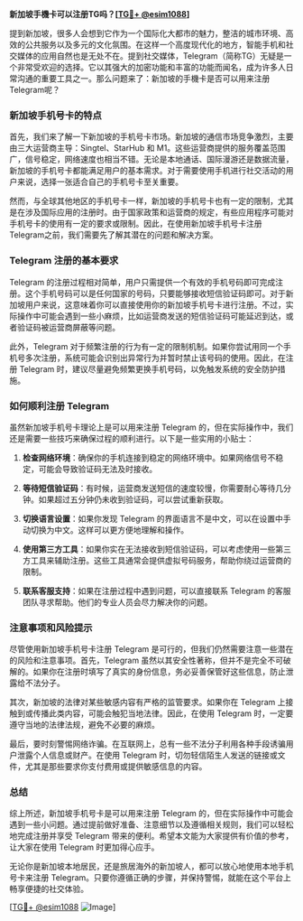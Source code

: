 **新加坡手機卡可以注册TG吗？[[TG💪+ @esim1088](https://t.me/s/esim1088)]**

提到新加坡，很多人会想到它作为一个国际化大都市的魅力，整洁的城市环境、高效的公共服务以及多元的文化氛围。在这样一个高度现代化的地方，智能手机和社交媒体的应用自然也是无处不在。提到社交媒体，Telegram（简称TG）无疑是一个非常受欢迎的选择。它以其强大的加密功能和丰富的功能而闻名，成为许多人日常沟通的重要工具之一。那么问题来了：新加坡的手機卡是否可以用来注册Telegram呢？

### 新加坡手机号卡的特点

首先，我们来了解一下新加坡的手机号卡市场。新加坡的通信市场竞争激烈，主要由三大运营商主导：Singtel、StarHub 和 M1。这些运营商提供的服务覆盖范围广，信号稳定，网络速度也相当不错。无论是本地通话、国际漫游还是数据流量，新加坡的手机号卡都能满足用户的基本需求。对于需要使用手机进行社交活动的用户来说，选择一张适合自己的手机号卡至关重要。

然而，与全球其他地区的手机号卡一样，新加坡的手机号卡也有一定的限制，尤其是在涉及国际应用的注册时。由于国家政策和运营商的规定，有些应用程序可能对手机号卡的使用有一定的要求或限制。因此，在使用新加坡手机号卡注册Telegram之前，我们需要先了解其潜在的问题和解决方案。

### Telegram 注册的基本要求

Telegram 的注册过程相对简单，用户只需提供一个有效的手机号码即可完成注册。这个手机号码可以是任何国家的号码，只要能够接收短信验证码即可。对于新加坡用户来说，这意味着你可以直接使用你的新加坡手机号卡进行注册。不过，实际操作中可能会遇到一些小麻烦，比如运营商发送的短信验证码可能延迟到达，或者验证码被运营商屏蔽等问题。

此外，Telegram 对于频繁注册的行为有一定的限制机制。如果你尝试用同一个手机号多次注册，系统可能会识别出异常行为并暂时禁止该号码的使用。因此，在注册 Telegram 时，建议尽量避免频繁更换手机号码，以免触发系统的安全防护措施。

### 如何顺利注册 Telegram

虽然新加坡手机号卡理论上是可以用来注册 Telegram 的，但在实际操作中，我们还是需要一些技巧来确保过程的顺利进行。以下是一些实用的小贴士：

1. **检查网络环境**：确保你的手机连接到稳定的网络环境中。如果网络信号不稳定，可能会导致验证码无法及时接收。
   
2. **等待短信验证码**：有时候，运营商发送短信的速度较慢，你需要耐心等待几分钟。如果超过五分钟仍未收到验证码，可以尝试重新获取。

3. **切换语言设置**：如果你发现 Telegram 的界面语言不是中文，可以在设置中手动切换为中文。这样可以更方便地理解和操作。

4. **使用第三方工具**：如果你实在无法接收到短信验证码，可以考虑使用一些第三方工具来辅助注册。这些工具通常会提供虚拟号码服务，帮助你绕过运营商的限制。

5. **联系客服支持**：如果在注册过程中遇到问题，可以直接联系 Telegram 的客服团队寻求帮助。他们的专业人员会尽力解决你的问题。

### 注意事项和风险提示

尽管使用新加坡手机号卡注册 Telegram 是可行的，但我们仍然需要注意一些潜在的风险和注意事项。首先，Telegram 虽然以其安全性著称，但并不是完全不可破解的。如果你在注册时填写了真实的身份信息，务必妥善保管好这些信息，防止泄露给不法分子。

其次，新加坡的法律对某些敏感内容有严格的监管要求。如果你在 Telegram 上接触到或传播此类内容，可能会触犯当地法律。因此，在使用 Telegram 时，一定要遵守当地的法律法规，避免不必要的麻烦。

最后，要时刻警惕网络诈骗。在互联网上，总有一些不法分子利用各种手段诱骗用户泄露个人信息或财产。在使用 Telegram 时，切勿轻信陌生人发送的链接或文件，尤其是那些要求你支付费用或提供敏感信息的内容。

### 总结

综上所述，新加坡手机号卡是可以用来注册 Telegram 的，但在实际操作中可能会遇到一些小问题。通过提前做好准备、注意细节以及遵循相关规则，我们可以轻松地完成注册并享受 Telegram 带来的便利。希望本文能为大家提供有价值的参考，让大家在使用 Telegram 时更加得心应手。

无论你是新加坡本地居民，还是旅居海外的新加坡人，都可以放心地使用本地手机号卡来注册 Telegram。只要你遵循正确的步骤，并保持警惕，就能在这个平台上畅享便捷的社交体验。

[[TG💪+ @esim1088](https://t.me/s/esim1088) ![Image](https://i.postimg.cc/4NQfJmqS/Snipaste-2025-05-13-00-14-12.png)]